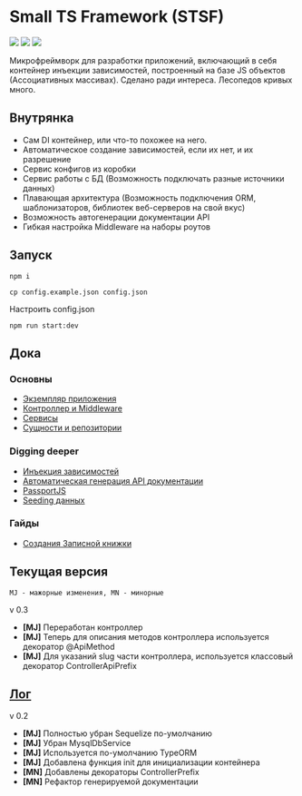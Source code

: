 # Small TS Framework (STSF)


![](https://img.shields.io/badge/express-4.17-green)
![](https://img.shields.io/badge/ejs-3.0-yellow)
![](https://img.shields.io/badge/typescript-3.7.5-blue)

Микрофреймворк для разработки приложений, включающий в себя контейнер инъекции зависимостей, построенный на базе JS объектов (Ассоциативных массивах).
Сделано ради интереса. Лесопедов кривых много.

## Внутрянка

- Сам DI контейнер, или что-то похожее на него.
- Автоматическое создание зависимостей, если их нет, и их разрешение
- Сервис конфигов из коробки
- Сервис работы с БД (Возможность подключать разные источники данных)
- Плавающая архитектура (Возможность подключения ORM, шаблонизаторов, библиотек веб-серверов на свой вкус)
- Возможность автогенерации документации API 
- Гибкая настройка Middleware на наборы роутов

## Запуск

`npm i`

`cp config.example.json config.json`

Настроить config.json

`npm run start:dev`

## Дока

### Основны

- [Экземпляр приложения](docs/app.md)
- [Контроллер и Middleware](docs/controller.md)
- [Сервисы](docs/service.md)
- [Сущности и репозитории](docs/model.md)

### Digging deeper

- [Инъекция зависимостей](docs/injection.md)
- [Автоматическая генерация API документации](docs/doc.generate.md)
- [PassportJS](docs/passport.md)
- [Seeding данных](docs/seed.md)

### Гайды

- [Создания Записной книжки](about:blank)


## Текущая версия

``MJ - мажорные изменения, MN - минорные``

v 0.3

- **[MJ]** Переработан контроллер 
- **[MJ]** Теперь для описания методов контроллера используется декоратор @ApiMethod
- **[MJ]** Для указаний slug части контроллера, используется классовый декоратор ControllerApiPrefix

## [Лог](docs/log.md)

v 0.2

- **[MJ]** Полностью убран Sequelize по-умолчанию
- **[MJ]** Убран MysqlDbService
- **[MJ]** Используется по-умолчанию TypeORM
- **[MJ]** Добавлена функция init для инициализации контейнера
- **[MN]** Добавлены декораторы ControllerPrefix
- **[MN]** Рефактор генерируемой документации